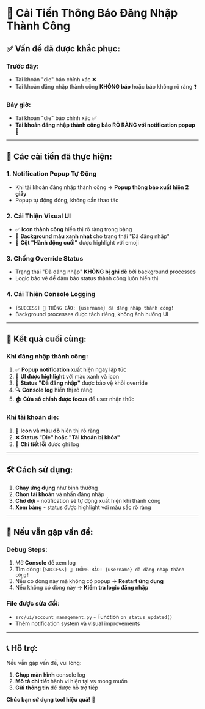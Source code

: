 # 🎉 Cải Tiến Thông Báo Đăng Nhập Thành Công

## ✅ **Vấn đề đã được khắc phục:**

### **Trước đây:**
- Tài khoản "die" báo chính xác ❌
- Tài khoản đăng nhập thành công **KHÔNG báo** hoặc báo không rõ ràng ❓

### **Bây giờ:**
- Tài khoản "die" báo chính xác ✅
- **Tài khoản đăng nhập thành công báo RÕ RÀNG với notification popup** 🎉

---

## 🚀 **Các cải tiến đã thực hiện:**

### 1. **Notification Popup Tự Động**
- Khi tài khoản đăng nhập thành công → **Popup thông báo xuất hiện 2 giây**
- Popup tự động đóng, không cần thao tác

### 2. **Cải Thiện Visual UI**
- ✅ **Icon thành công** hiển thị rõ ràng trong bảng
- 🎉 **Background màu xanh nhạt** cho trạng thái "Đã đăng nhập"  
- 📅 **Cột "Hành động cuối"** được highlight với emoji

### 3. **Chống Override Status**
- Trạng thái "Đã đăng nhập" **KHÔNG bị ghi đè** bởi background processes
- Logic bảo vệ để đảm bảo status thành công luôn hiển thị

### 4. **Cải Thiện Console Logging**
- `[SUCCESS] 🎉 THÔNG BÁO: {username} đã đăng nhập thành công!`
- Background processes được tách riêng, không ảnh hưởng UI

---

## 🎯 **Kết quả cuối cùng:**

### **Khi đăng nhập thành công:**
1. ✅ **Popup notification** xuất hiện ngay lập tức
2. 🎨 **UI được highlight** với màu xanh và icon
3. 📝 **Status "Đã đăng nhập"** được bảo vệ khỏi override
4. 🔍 **Console log** hiển thị rõ ràng
5. 🏠 **Cửa sổ chính được focus** để user nhận thức

### **Khi tài khoản die:**
1. 🚫 **Icon và màu đỏ** hiển thị rõ ràng
2. ❌ **Status "Die" hoặc "Tài khoản bị khóa"**
3. 📝 **Chi tiết lỗi** được ghi log

---

## 🛠️ **Cách sử dụng:**

1. **Chạy ứng dụng** như bình thường
2. **Chọn tài khoản** và nhấn đăng nhập
3. **Chờ đợi** - notification sẽ tự động xuất hiện khi thành công
4. **Xem bảng** - status được highlight với màu sắc rõ ràng

---

## 🐛 **Nếu vẫn gặp vấn đề:**

### **Debug Steps:**
1. Mở **Console** để xem log
2. Tìm dòng: `[SUCCESS] 🎉 THÔNG BÁO: {username} đã đăng nhập thành công!`
3. Nếu có dòng này mà không có popup → **Restart ứng dụng**
4. Nếu không có dòng này → **Kiểm tra logic đăng nhập**

### **File được sửa đổi:**
- `src/ui/account_management.py` - Function `on_status_updated()`
- Thêm notification system và visual improvements

---

## 📞 **Hỗ trợ:**

Nếu vẫn gặp vấn đề, vui lòng:
1. **Chụp màn hình** console log
2. **Mô tả chi tiết** hành vi hiện tại vs mong muốn
3. **Gửi thông tin** để được hỗ trợ tiếp

**Chúc bạn sử dụng tool hiệu quả!** 🚀 